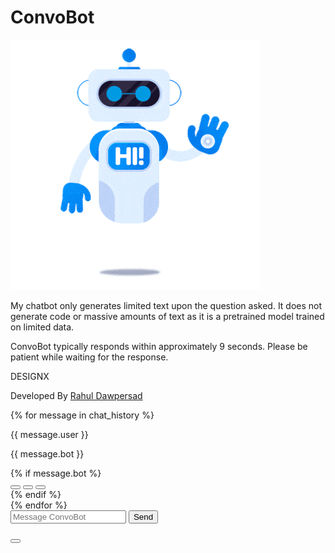 <!DOCTYPE html>
<html lang="en">

<head>
  <meta charset="UTF-8" />
  <meta name="viewport" content="width=device-width, initial-scale=1.0" />
  <title>Chatbot</title>
  <link rel="shortcut icon" href="../static/img/chatbot1.png" type="image/x-icon" />
  <script src="https://kit.fontawesome.com/655b3b7e45.js" crossorigin="anonymous"></script>
  <link rel="stylesheet" href="../static/style.css" />
  <script>
    function scrollToBottom() {
      var chatBox = document.getElementById("chat-box");
      chatBox.scrollTop = chatBox.scrollHeight;
    }

    function addMessage(user, bot) {
      var chatBox = document.getElementById("chat-box");

      var userMessage = document.createElement("div");
      userMessage.className = "user-message";
      userMessage.innerHTML = '<i class="fa-solid fa-user"></i> ' + user;
      chatBox.appendChild(userMessage);

      var botResponse = document.createElement("div");
      botResponse.className = "bot-response";
      botResponse.innerHTML = '<i class="fa-solid fa-robot"></i> ' + bot;
      chatBox.appendChild(botResponse);

      scrollToBottom();
    }

    function validateForm(event) {
      event.preventDefault();

      var userInput = document.getElementById("user_input").value;
      if (userInput.trim() === "") {
        document.getElementById("error_message").innerText = "Please enter text.";
        return false;
      }
      document.getElementById("chatForm").submit();
    }

    function toggleSidebar() {
      var sidebar = document.querySelector(".sidebar");
      var menuButton = document.querySelector(".menu-button");
      sidebar.classList.toggle("active");
      menuButton.classList.toggle("active");
    }

    function deleteMessage(index) {
      console.log('Deleting message at index:', index);
      fetch('/delete_message', {
        method: 'POST',
        headers: {
          'Content-Type': 'application/json',
        },
        body: JSON.stringify({ index: index }),
      })
      .then(response => {
        console.log('Response status:', response.status);
        return response.json();
      })
      .then(data => {
        console.log('Response data:', data);
        if (data.success) {
          location.reload();
        } else {
          console.error('Error deleting message:', data.error);
        }
      })
      .catch(error => {
        console.error('Error:', error);
      });
    }

    // function copyToClipboard(text) {
    //   const tempTextArea = document.createElement('textarea');
    //   tempTextArea.value = text;
    //   document.body.appendChild(tempTextArea);

    //   tempTextArea.select();
    //   document.execCommand('copy');

    //   document.body.removeChild(tempTextArea);

    //   alert("Text copied to clipboard");
    // }
    function copyToClipboard(text, event) {
  const tempTextArea = document.createElement('textarea');
  tempTextArea.value = text;
  document.body.appendChild(tempTextArea);

  tempTextArea.select();
  document.execCommand('copy');

  document.body.removeChild(tempTextArea);

  // Create and show the notification
  const notification = document.createElement('div');
  notification.className = 'notification show';
  notification.innerText = 'Text copied to clipboard';

  // Position the notification just below the button
  const rect = event.target.getBoundingClientRect();
  notification.style.top = `${rect.bottom + window.scrollY + 10}px`;
  notification.style.left = `${rect.left + window.scrollX}px`;

  document.body.appendChild(notification);

  // Hide the notification after 3 seconds
  setTimeout(() => {
    notification.className = notification.className.replace('show', '');
    document.body.removeChild(notification);
  }, 3000);
}


    function shareResponse(userMessage, botResponse) {
      console.log("User Message:", userMessage);
      console.log("Bot Response:", botResponse);
      var message = "User Message: " + userMessage + "\n" + "Bot Response: " + botResponse;
      if (navigator.share) {
        navigator.share({
          title: "Chatbot Conversation",
          text: message,
          url: window.location.href
        }).then(() => {
          console.log("Shared successfully");
        }).catch((error) => {
          console.error("Error sharing:", error);
        });
      } else {
        alert("Web Share API is not supported in this browser or on non-HTTPS websites. Try using a different browser or test on a live server.");
      }
    }
  </script>
</head>

<body>
  <div class="main-container">
    <div class="sidebar">
      <div class="sidebar-content">
        <h1>ConvoBot</h1>
        <img src="../static/bot.gif" class="img-fluid" alt="">
      </div>
      <p>My chatbot only generates limited text upon the question asked.
        It does not generate code or massive amounts of text as it is a
        pretrained model trained on limited data.
      </p>
      <p>ConvoBot typically responds within approximately 9 seconds. 
          Please be patient while waiting for the response.</p>
    </div>
    <div class="chat-container">
      <div class="chat-box" id="chat-box">
        <div class="logo-container">
          <p class="heading">DESIGNX</p>
          <p>Developed By <a href="#" class="link">Rahul Dawpersad</a></p>
        </div>
        {% for message in chat_history %}
        <div>
          <p class="user-message">
            <i class="fa-solid fa-user"></i> {{ message.user }}
          </p>
          <p class="bot-response">
            <i class="fa-solid fa-robot"></i> {{ message.bot }}
          </p>
          {% if message.bot %}
          <div class="message-buttons">
            <button class="delete-button" title="Delete" onclick="deleteMessage({{ loop.index0 }})">
              <i class="fa-solid fa-trash"></i>
            </button>
            <!-- <button class="copy-button" title="Copy Text" onclick="copyToClipboard('{{ message.bot | e | replace(" \'", "\\\'" ) | replace("\"", "\\\"") }}')"> -->
              <button class="copy-button" title="Copy Text" onclick="copyToClipboard('{{ message.bot | e | replace(" \'", "\\\'" ) | replace("\"", "\\\"") }}', event)">
              <i class="fa-solid fa-copy"></i>
            </button>
            <button class="share-button" title="Share" onclick="shareResponse('{{ message.user }}', '{{ message.bot }}')">
              <i class="fa-solid fa-share"></i>
            </button>
          </div>
          {% endif %}
        </div>
        {% endfor %}
      </div>
      <form id="chatForm" method="post" onsubmit="return validateForm(event)" class="input-form">
        <div class="input-container">
          <input type="text" id="user_input" name="user_input" placeholder="Message ConvoBot" autocomplete="off" oninput="adjustWidth()" class="dynamic-input" />
          <button type="submit">
            Send <i class="fa-solid fa-paper-plane"></i>
          </button>
        </div>
        <p id="error_message" class="error-message"></p>
      </form>
    </div>
  </div>
  <button class="menu-button" onclick="toggleSidebar()"><i class="fa-solid fa-bars"></i></button>


  <script>
    window.onload = scrollToBottom;
  </script>
</body>

</html>
